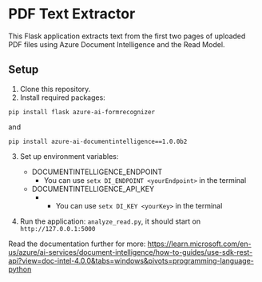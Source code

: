 # PDF Text Extractor

This Flask application extracts text from the first two pages of uploaded PDF files using Azure Document Intelligence and the Read Model.

## Setup
1. Clone this repository.
2. Install required packages: 

`pip install flask azure-ai-formrecognizer` 

and 

`pip install azure-ai-documentintelligence==1.0.0b2`


3. Set up environment variables:
   - DOCUMENTINTELLIGENCE_ENDPOINT
     - You can use `setx DI_ENDPOINT <yourEndpoint>` in the terminal
   - DOCUMENTINTELLIGENCE_API_KEY
     - - You can use `setx DI_KEY <yourKey>` in the terminal
     
4. Run the application: `analyze_read.py`, it should start on `http://127.0.0.1:5000`

Read the documentation further for more:
https://learn.microsoft.com/en-us/azure/ai-services/document-intelligence/how-to-guides/use-sdk-rest-api?view=doc-intel-4.0.0&tabs=windows&pivots=programming-language-python